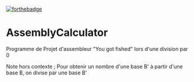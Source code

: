 [![forthebadge](https://forthebadge.com/images/badges/it-works-why.svg)](https://forthebadge.com)

# AssemblyCalculator

Programme de Projet d'assembleur
"You got fished" lors d'une division par 0

Note hors contexte ;
Pour obtenir un nombre d'une base B' à partir d'une base B, on divise par une base B'
